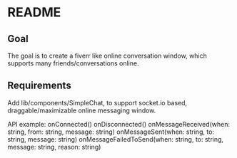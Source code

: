 # README
    
## Goal

The goal is to create a fiverr like online conversation window, which supports many friends/conversations online.

## Requirements

Add lib/components/SimpleChat, to support socket.io based, draggable/maximizable online messaging window.

API example:
    onConnected()
    onDisconnected()
    onMessageReceived(when: string, from: string, message: string)
    onMessageSent(when: string, to: string, message: string)
    onMessageFailedToSend(when: string, to: string, message: string, reason: string)
